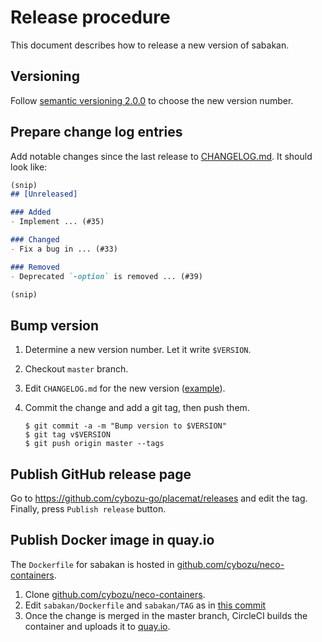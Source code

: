 Release procedure
=================

This document describes how to release a new version of sabakan.

Versioning
----------

Follow [semantic versioning 2.0.0][semver] to choose the new version number.

Prepare change log entries
--------------------------

Add notable changes since the last release to [CHANGELOG.md](CHANGELOG.md).
It should look like:

```markdown
(snip)
## [Unreleased]

### Added
- Implement ... (#35)

### Changed
- Fix a bug in ... (#33)

### Removed
- Deprecated `-option` is removed ... (#39)

(snip)
```

Bump version
------------

1. Determine a new version number.  Let it write `$VERSION`.
2. Checkout `master` branch.
3. Edit `CHANGELOG.md` for the new version ([example][]).
4. Commit the change and add a git tag, then push them.

    ```console
    $ git commit -a -m "Bump version to $VERSION"
    $ git tag v$VERSION
    $ git push origin master --tags
    ```

Publish GitHub release page
---------------------------

Go to https://github.com/cybozu-go/placemat/releases and edit the tag.
Finally, press `Publish release` button.

Publish Docker image in quay.io
-------------------------------

The `Dockerfile` for sabakan is hosted in [github.com/cybozu/neco-containers][].

1. Clone [github.com/cybozu/neco-containers][].
2. Edit `sabakan/Dockerfile` and `sabakan/TAG` as in [this commit](https://github.com/cybozu/neco-containers/commit/463415b0430d03e822a3405662ccef3d18bfd213)
3. Once the change is merged in the master branch, CircleCI builds the container and uploads it to [quay.io](https://quay.io/cybozu/sabakan).

[semver]: https://semver.org/spec/v2.0.0.html
[example]: https://github.com/cybozu-go/etcdpasswd/commit/77d95384ac6c97e7f48281eaf23cb94f68867f79
[CircleCI]: https://circleci.com/gh/cybozu-go/etcdpasswd
[github.com/cybozu/neco-containers]: https://github.com/cybozu/neco-containers

